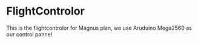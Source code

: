 # FlightControlor
 This is the flightcontrolor for Magnus plan, we use Aruduino Mega2560 as our control pannel.
 
